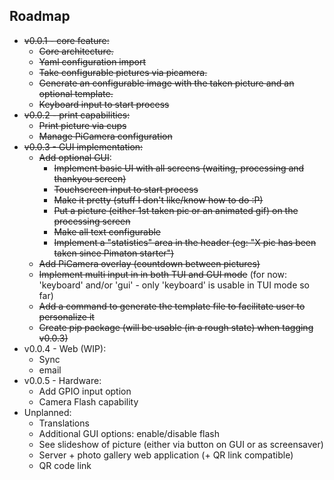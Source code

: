 ## Roadmap

- ~~v0.0.1 - core feature:~~
  - ~~Core architecture.~~
  - ~~Yaml configuration import~~
  - ~~Take configurable pictures via picamera.~~
  - ~~Generate an configurable image with the taken picture and an optional template.~~
  - ~~Keyboard input to start process~~
- ~~v0.0.2 - print capabilities:~~
  - ~~Print picture via cups~~
  - ~~Manage PiCamera configuration~~
- ~~v0.0.3 - GUI implementation:~~
  - ~~Add optional GUI~~:
      - ~~Implement basic UI with all screens (waiting, processing and thankyou screen)~~
      - ~~Touchscreen input to start process~~
      - ~~Make it pretty (stuff I don't like/know how to do :P)~~
      - ~~Put a picture (either 1st taken pic or an animated gif) on the processing screen~~
      - ~~Make all text configurable~~
      - ~~Implement a "statistics" area in the header (eg: "X pic has been taken since Pimaton starter")~~
  - ~~Add PiCamera overlay (countdown between pictures)~~
  - ~~Implement multi input in in both TUI and GUI mode~~ (for now: 'keyboard' and/or 'gui' - only 'keyboard' is usable in TUI mode so far)
  - ~~Add a command to generate the template file to facilitate user to personalize it~~
  - ~~Create pip package (will be usable (in a rough state) when tagging v0.0.3)~~
- v0.0.4 - Web (WIP):
  - Sync
  - email
- v0.0.5 - Hardware:
  - Add GPIO input option
  - Camera Flash capability
- Unplanned:
  - Translations
  - Additional GUI options: enable/disable flash
  - See slideshow of picture (either via button on GUI or as screensaver)
  - Server + photo gallery web application (+ QR link compatible)
  - QR code link
